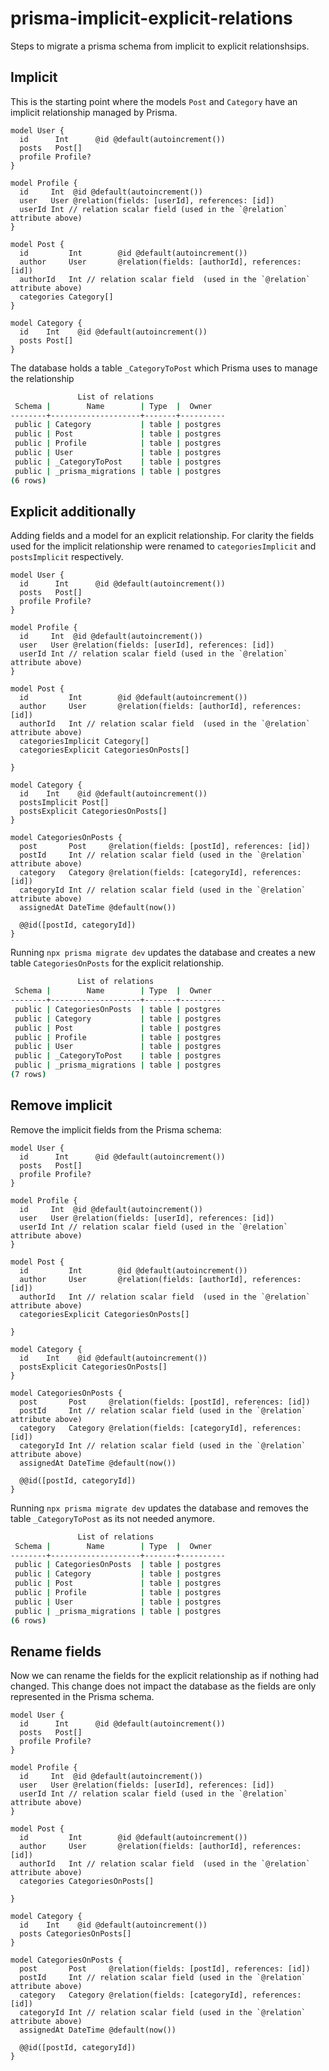 # prisma-implicit-explicit-relations

Steps to migrate a prisma schema from implicit to explicit relationshsips. 

## Implicit

This is the starting point where the models `Post` and `Category` have an implicit relationship managed by Prisma. 

```
model User {
  id      Int      @id @default(autoincrement())
  posts   Post[]
  profile Profile?
}

model Profile {
  id     Int  @id @default(autoincrement())
  user   User @relation(fields: [userId], references: [id])
  userId Int // relation scalar field (used in the `@relation` attribute above)
}

model Post {
  id         Int        @id @default(autoincrement())
  author     User       @relation(fields: [authorId], references: [id])
  authorId   Int // relation scalar field  (used in the `@relation` attribute above)
  categories Category[]
}

model Category {
  id    Int    @id @default(autoincrement())
  posts Post[]
}
```

The database holds a table `_CategoryToPost` which Prisma uses to manage the relationship 

```bash
               List of relations
 Schema |        Name        | Type  |  Owner
--------+--------------------+-------+----------
 public | Category           | table | postgres
 public | Post               | table | postgres
 public | Profile            | table | postgres
 public | User               | table | postgres
 public | _CategoryToPost    | table | postgres
 public | _prisma_migrations | table | postgres
(6 rows)
```

## Explicit additionally 

Adding fields and a model for an explicit relationship. For clarity the fields used for the implicit relationship were renamed to `categoriesImplicit` and `postsImplicit` respectively. 

```
model User {
  id      Int      @id @default(autoincrement())
  posts   Post[]
  profile Profile?
}

model Profile {
  id     Int  @id @default(autoincrement())
  user   User @relation(fields: [userId], references: [id])
  userId Int // relation scalar field (used in the `@relation` attribute above)
}

model Post {
  id         Int        @id @default(autoincrement())
  author     User       @relation(fields: [authorId], references: [id])
  authorId   Int // relation scalar field  (used in the `@relation` attribute above)
  categoriesImplicit Category[]
  categoriesExplicit CategoriesOnPosts[]

}

model Category {
  id    Int    @id @default(autoincrement())
  postsImplicit Post[]
  postsExplicit CategoriesOnPosts[]
}

model CategoriesOnPosts {
  post       Post     @relation(fields: [postId], references: [id])
  postId     Int // relation scalar field (used in the `@relation` attribute above)
  category   Category @relation(fields: [categoryId], references: [id])
  categoryId Int // relation scalar field (used in the `@relation` attribute above)
  assignedAt DateTime @default(now())

  @@id([postId, categoryId])
}
```

Running `npx prisma migrate dev` updates the database and creates a new table `CategoriesOnPosts` for the explicit relationship.


```bash
               List of relations
 Schema |        Name        | Type  |  Owner
--------+--------------------+-------+----------
 public | CategoriesOnPosts  | table | postgres
 public | Category           | table | postgres
 public | Post               | table | postgres
 public | Profile            | table | postgres
 public | User               | table | postgres
 public | _CategoryToPost    | table | postgres
 public | _prisma_migrations | table | postgres
(7 rows)
```

## Remove implicit

Remove the implicit fields from the Prisma schema:

```
model User {
  id      Int      @id @default(autoincrement())
  posts   Post[]
  profile Profile?
}

model Profile {
  id     Int  @id @default(autoincrement())
  user   User @relation(fields: [userId], references: [id])
  userId Int // relation scalar field (used in the `@relation` attribute above)
}

model Post {
  id         Int        @id @default(autoincrement())
  author     User       @relation(fields: [authorId], references: [id])
  authorId   Int // relation scalar field  (used in the `@relation` attribute above)
  categoriesExplicit CategoriesOnPosts[]

}

model Category {
  id    Int    @id @default(autoincrement())
  postsExplicit CategoriesOnPosts[]
}

model CategoriesOnPosts {
  post       Post     @relation(fields: [postId], references: [id])
  postId     Int // relation scalar field (used in the `@relation` attribute above)
  category   Category @relation(fields: [categoryId], references: [id])
  categoryId Int // relation scalar field (used in the `@relation` attribute above)
  assignedAt DateTime @default(now())

  @@id([postId, categoryId])
}

```

Running `npx prisma migrate dev` updates the database and removes the table `_CategoryToPost` as its not needed anymore.


```bash
               List of relations
 Schema |        Name        | Type  |  Owner
--------+--------------------+-------+----------
 public | CategoriesOnPosts  | table | postgres
 public | Category           | table | postgres
 public | Post               | table | postgres
 public | Profile            | table | postgres
 public | User               | table | postgres
 public | _prisma_migrations | table | postgres
(6 rows)
```


## Rename fields

Now we can rename the fields for the explicit relationship as if nothing had changed. This change does not impact the database as the fields are only represented in the Prisma schema.

```
model User {
  id      Int      @id @default(autoincrement())
  posts   Post[]
  profile Profile?
}

model Profile {
  id     Int  @id @default(autoincrement())
  user   User @relation(fields: [userId], references: [id])
  userId Int // relation scalar field (used in the `@relation` attribute above)
}

model Post {
  id         Int        @id @default(autoincrement())
  author     User       @relation(fields: [authorId], references: [id])
  authorId   Int // relation scalar field  (used in the `@relation` attribute above)
  categories CategoriesOnPosts[]

}

model Category {
  id    Int    @id @default(autoincrement())
  posts CategoriesOnPosts[]
}

model CategoriesOnPosts {
  post       Post     @relation(fields: [postId], references: [id])
  postId     Int // relation scalar field (used in the `@relation` attribute above)
  category   Category @relation(fields: [categoryId], references: [id])
  categoryId Int // relation scalar field (used in the `@relation` attribute above)
  assignedAt DateTime @default(now())

  @@id([postId, categoryId])
}
```


